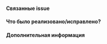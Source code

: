 <!--
Спасибо за ваш pull request! Пожалуйста, проверьте этот Check list перед его отправкой:

- Все ли GitHub Actions завершились удачно?
- Вся ли документация сформировалась удачно? Можно проверить документацию локально с помощью Sphinx.
- Сообщения для commits написаны корректно?

Ещё раз спасибо за ваш вклад!
-->

#### Связанные issue
<!--Example: Closes gh-WXYZ.-->

#### Что было реализовано/исправлено?
<!--Пожалуйста, опишите ваши изменения-->

#### Дополнительная информация
<!--Любая дополнительная информация на ваше усмотрение-->